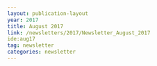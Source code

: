 ```yaml
---
layout: publication-layout
year: 2017
title: August 2017
link: /newsletters/2017/Newsletter_August_2017
ide:aug17
tag: newsletter
categories: newsletter
---
```

